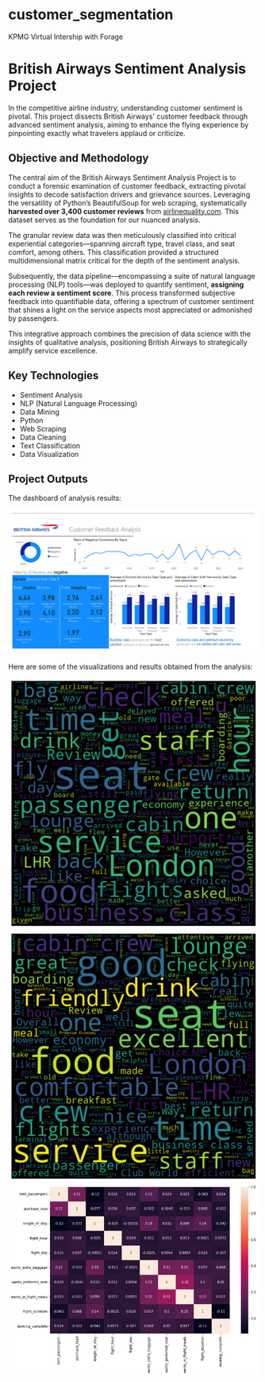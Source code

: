 # customer_segmentation
KPMG Virtual Intership with Forage

# British Airways Sentiment Analysis Project

In the competitive airline industry, understanding customer sentiment is pivotal. This project dissects British Airways' customer feedback through advanced sentiment analysis, aiming to enhance the flying experience by pinpointing exactly what travelers applaud or criticize.

## Objective and Methodology

The central aim of the British Airways Sentiment Analysis Project is to conduct a forensic examination of customer feedback, extracting pivotal insights to decode satisfaction drivers and grievance sources. Leveraging the versatility of Python’s BeautifulSoup for web scraping, systematically **harvested over 3,400 customer reviews** from [airlinequality.com](https://www.airlinequality.com/airline-reviews/british-airways/). This dataset serves as the foundation for our nuanced analysis.

The granular review data was then meticulously classified into critical experiential categories—spanning aircraft type, travel class, and seat comfort, among others. This classification provided a structured multidimensional matrix critical for the depth of the sentiment analysis.

Subsequently, the data pipeline—encompassing a suite of natural language processing (NLP) tools—was deployed to quantify sentiment, **assigning each review a sentiment score**. This process transformed subjective feedback into quantifiable data, offering a spectrum of customer sentiment that shines a light on the service aspects most appreciated or admonished by passengers.

This integrative approach combines the precision of data science with the insights of qualitative analysis, positioning British Airways to strategically amplify service excellence.

## Key Technologies

- Sentiment Analysis
- NLP (Natural Language Processing)
- Data Mining
- Python
- Web Scraping
- Data Cleaning
- Text Classification
- Data Visualization

## Project Outputs

The dashboard of analysis results:

![British Airways Dashboard](Items/britishdashboard.jpg)

Here are some of the visualizations and results obtained from the analysis:

![Output 1](Items/output1.png)
![Output 2](Items/output2.png)
![Output 3](Items/output3.png)


